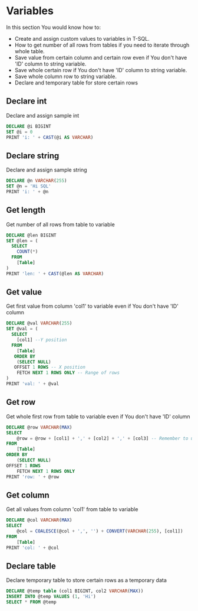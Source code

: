 # Variables

In this section You would know how to: 
* Create and assign custom values to variables in T-SQL.
* How to get number of all rows from tables if you need to iterate through whole table.
* Save value from certain column and certain row even if You don't have 'ID' column to string variable.
* Save whole certain row if You don't have 'ID' column to string variable.
* Save whole column row to string variable.
* Declare and temporary table for store certain rows

## Declare int
Declare and assign sample int
```sql
DECLARE @i BIGINT
SET @i = 0
PRINT 'i: ' + CAST(@i AS VARCHAR)
```

## Declare string
Declare and assign sample string
```sql
DECLARE @n VARCHAR(255)
SET @n = 'Hi SQL'
PRINT 'i: ' + @n
```

## Get length
Get number of all rows from table to variable
```sql
DECLARE @len BIGINT
SET @len = (
  SELECT
    COUNT(*)
  FROM
    [Table]
)
PRINT 'len: ' + CAST(@len AS VARCHAR)
```

## Get value
Get first value from column 'col1' to variable even if You don't have 'ID' column
```sql
DECLARE @val VARCHAR(255)
SET @val = (
  SELECT
    [col1] --Y position
  FROM
    [Table]
   ORDER BY
    (SELECT NULL)
   OFFSET 1 ROWS -- X position
    FETCH NEXT 1 ROWS ONLY -- Range of rows
)
PRINT 'val: ' + @val
```

## Get row
Get whole first row from table to variable even if You don't have 'ID' column
```sql
DECLARE @row VARCHAR(MAX)
SELECT 
    @row = @row + [col1] + ',' + [col2] + ',' + [col3] -- Remember to use CAST(col3 AS VARCHAR) or CAST(ISNULL(col3, 0) AS VARCHAR) 
FROM
    [Table]
ORDER BY
    (SELECT NULL)
OFFSET 1 ROWS
    FETCH NEXT 1 ROWS ONLY
PRINT 'row: ' + @row
```

## Get column
Get all values from column 'col1' from table to variable
```sql
DECLARE @col VARCHAR(MAX)
SELECT 
    @col = COALESCE(@col + ',', '') + CONVERT(VARCHAR(255), [col1])
FROM
    [Table]
PRINT 'col: ' + @col
```

## Declare table
Declare temporary table to store certain rows as a temporary data
```sql
DECLARE @temp table (col1 BIGINT, col2 VARCHAR(MAX))
INSERT INTO @temp VALUES (1, 'Hi')
SELECT * FROM @temp
```
